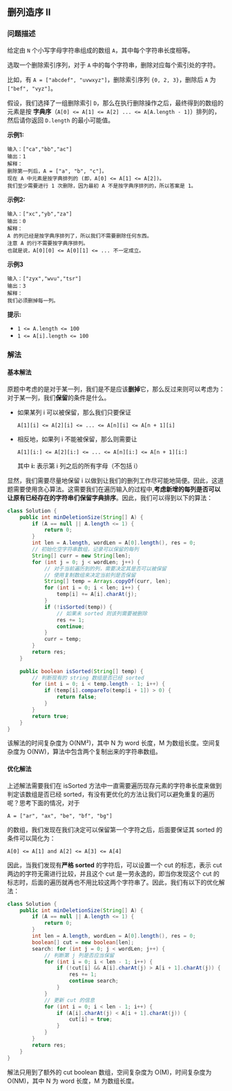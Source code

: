 ## 删列造序 II

### 问题描述

给定由 `N` 个小写字母字符串组成的数组 `A`，其中每个字符串长度相等。

选取一个删除索引序列，对于 `A` 中的每个字符串，删除对应每个索引处的字符。

比如，有 `A = ["abcdef", "uvwxyz"]`，删除索引序列 `{0, 2, 3}`，删除后 `A` 为`["bef", "vyz"]`。

假设，我们选择了一组删除索引 `D`，那么在执行删除操作之后，最终得到的数组的元素是按 **字典序**（`A[0] <= A[1] <= A[2] ... <= A[A.length - 1]`）排列的，然后请你返回 `D.length` 的最小可能值。

**示例1:**

```
输入：["ca","bb","ac"]
输出：1
解释： 
删除第一列后，A = ["a", "b", "c"]。
现在 A 中元素是按字典排列的 (即，A[0] <= A[1] <= A[2])。
我们至少需要进行 1 次删除，因为最初 A 不是按字典序排列的，所以答案是 1。
```

**示例2:**

```
输入：["xc","yb","za"]
输出：0
解释：
A 的列已经是按字典序排列了，所以我们不需要删除任何东西。
注意 A 的行不需要按字典序排列。
也就是说，A[0][0] <= A[0][1] <= ... 不一定成立。
```

**示例3**

```
输入：["zyx","wvu","tsr"]
输出：3
解释：
我们必须删掉每一列。
```

**提示:**

- `1 <= A.length <= 100`
- `1 <= A[i].length <= 100`

### 解法

#### 基本解法

原题中考虑的是对于某一列，我们是不是应该**删掉**它，那么反过来则可以考虑为：对于某一列，我们**保留**的条件是什么。

* 如果某列 i 可以被保留，那么我们只要保证

  ```
  A[1][i] <= A[2][i] <= ... <= A[n][i] <= A[n + 1][i]
  ```

* 相反地，如果列 i 不能被保留，那么则需要让

  ```
  A[1][i:] <= A[2][i:] <= ... <= A[n][i:] <= A[n + 1][i:]
  ```

  其中 **i:** 表示第 i 列之后的所有字母（不包括 i）

显然，我们需要尽量地保留 i 以做到让我们的删列工作尽可能地简便。因此，这道题需要使用贪心算法。这需要我们在遍历输入的过程中,**考虑新增的每列是否可以让原有已经存在的字符串们保留字典排序**。因此，我们可以得到以下的算法：

```java
class Solution {
    public int minDeletionSize(String[] A) {
        if (A == null || A.length <= 1) {
            return 0;
        }
        int len = A.length, wordLen = A[0].length(), res = 0;
        // 初始化空字符串数组，记录可以保留的每列
        String[] curr = new String[len];
        for (int j = 0; j < wordLen; j++) {
            // 对于当前遍历到的列，需要决定其是否可以被保留
            // 使用复制数组来决定当前列是否保留
            String[] temp = Arrays.copyOf(curr, len);
            for (int i = 0; i < len; i++) {
                temp[i] += A[i].charAt(j);
            }
            if (!isSorted(temp)) {
                // 如果未 sorted 则该列需要被删除
                res += 1;
                continue;
            }
            curr = temp;
        }
        return res;
    }
    
    public boolean isSorted(String[] temp) {
        // 判断现有的 string 数组是否已经 sorted
        for (int i = 0; i < temp.length - 1; i++) {
            if (temp[i].compareTo(temp[i + 1]) > 0) {
                return false;
            }
        }
        return true;
    }
}
```

该解法的时间复杂度为 O(NM²)，其中 N 为 word 长度，M 为数组长度。空间复杂度为 O(NW)，算法中包含两个复制出来的字符串数组。

#### 优化解法

上述解法需要我们在 isSorted 方法中一直需要遍历现存元素的字符串长度来做到判定该数组是否已经 sorted，有没有更优化的方法让我们可以避免重复的遍历呢？思考下面的情况，对于

```
A = ["ar", "ax", "be", "bf", "bg"]
```

的数组，我们发现在我们决定可以保留第一个字符之后，后面要保证其 sorted 的条件可以简化为：

```
A[0] <= A[1] and A[2] <= A[3] <= A[4]
```

因此，当我们发现有**严格 sorted** 的字符后，可以设置一个 cut 的标志，表示 cut 两边的字符无需进行比较，并且这个 cut 是一劳永逸的，即当你发现这个 cut 的标志时，后面的遍历就再也不用比较这两个字符串了。因此，我们有以下的优化解法：

```java
class Solution {
    public int minDeletionSize(String[] A) {
        if (A == null || A.length <= 1) {
            return 0;
        }
        int len = A.length, wordLen = A[0].length(), res = 0;
        boolean[] cut = new boolean[len];
        search: for (int j = 0; j < wordLen; j++) {
            // 判断第 j 列是否应当保留
            for (int i = 0; i < len - 1; i++) {
                if (!cut[i] && A[i].charAt(j) > A[i + 1].charAt(j)) {
                    res += 1;
                    continue search;
                }
            }
            // 更新 cut 的信息
            for (int i = 0; i < len - 1; i++) {
                if (A[i].charAt(j) < A[i + 1].charAt(j)) {
                    cut[i] = true;
                }
            }
        }
        return res;
    }
}
```

解法只用到了额外的 cut boolean 数组，空间复杂度为 O(M)，时间复杂度为 O(NM)，其中 N 为 word 长度，M 为数组长度。